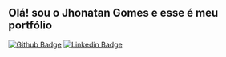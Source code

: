 ## Olá! sou o Jhonatan Gomes e esse é meu portfólio

[![Github Badge](https://img.shields.io/badge/-Github-000?style=flat-square&logo=Github&logoColor=white&link=https://https://github.com/jnt-gomes)](https://github.com/jnt-gomes)
[![Linkedin Badge](https://img.shields.io/badge/-LinkedIn-blue?style=flat-square&logo=Linkedin&logoColor=white&link=https://www.https://www.linkedin.com/in/jhonatan-gomes-b40049177/)](https://www.linkedin.com/in/jhonatan-gomes-b40049177/)
